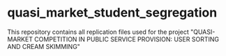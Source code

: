 # quasi_market_student_segregation
This repository contains all replication files used for the project "QUASI-MARKET COMPETITION IN PUBLIC SERVICE PROVISION:
USER SORTING AND CREAM SKIMMING"
